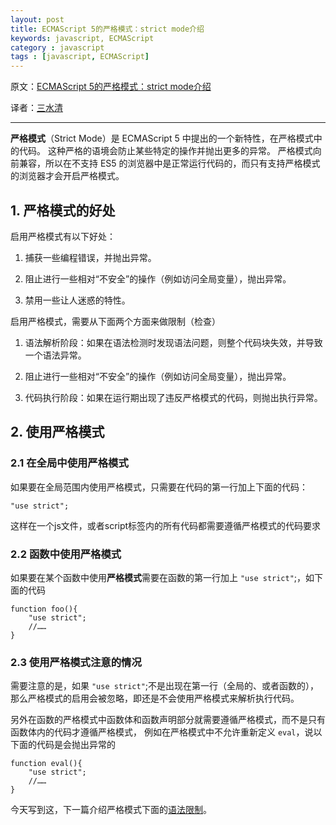 ```yaml
---
layout: post
title: ECMAScript 5的严格模式：strict mode介绍
keywords: javascript, ECMAScript
category : javascript
tags : [javascript, ECMAScript]
---
```


原文：[ECMAScript 5的严格模式：strict mode介绍](http://js8.in/1035.html)

译者：[三水清](http://weibo.com/sanshuiqing)

----------------------------------------------------

**严格模式**（Strict Mode）是 ECMAScript 5 中提出的一个新特性，在严格模式中的代码。
这种严格的语境会防止某些特定的操作并抛出更多的异常。
严格模式向前兼容，所以在不支持 ES5 的浏览器中是正常运行代码的，而只有支持严格模式的浏览器才会开启严格模式。

## 1. 严格模式的好处

启用严格模式有以下好处：

1. 捕获一些编程错误，并抛出异常。 

2. 阻止进行一些相对“不安全”的操作（例如访问全局变量），抛出异常。 

3. 禁用一些让人迷惑的特性。 

启用严格模式，需要从下面两个方面来做限制（检查）

1. 语法解析阶段：如果在语法检测时发现语法问题，则整个代码块失效，并导致一个语法异常。 

2. 阻止进行一些相对“不安全”的操作（例如访问全局变量），抛出异常。 

3. 代码执行阶段：如果在运行期出现了违反严格模式的代码，则抛出执行异常。 

## 2. 使用严格模式

### 2.1 在全局中使用严格模式

如果要在全局范围内使用严格模式，只需要在代码的第一行加上下面的代码：

    "use strict";

这样在一个js文件，或者script标签内的所有代码都需要遵循严格模式的代码要求

### 2.2 函数中使用严格模式

如果要在某个函数中使用**严格模式**需要在函数的第一行加上 `"use strict"`;，如下面的代码

    function foo(){
        "use strict";
        //……
    }

### 2.3 使用严格模式注意的情况

需要注意的是，如果 `"use strict"`;不是出现在第一行（全局的、或者函数的），那么严格模式的启用会被忽略，即还是不会使用严格模式来解析执行代码。

另外在函数的严格模式中函数体和函数声明部分就需要遵循严格模式，而不是只有函数体内的代码才遵循严格模式，
例如在严格模式中不允许重新定义 `eval`，说以下面的代码是会抛出异常的

    function eval(){
        "use strict";
        //……
    }

今天写到这，下一篇介绍严格模式下面的[语法限制]()。 
